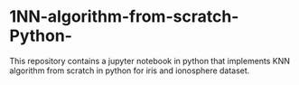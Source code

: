 # 1NN-algorithm-from-scratch-Python-
This repository contains a jupyter notebook in python that implements KNN algorithm from scratch in python for iris and ionosphere dataset.
